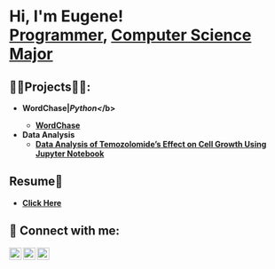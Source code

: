 <h1>Hi, I'm Eugene! <br/><a href="https://github.com/lotsueugene">Programmer</a>, <a href="https://www.linkedin.com/in/lotsueugene/">Computer Science Major</a></h1>

<h2>👨‍💻Projects👨‍💻:</h2>

- <b>WordChase|_Python<_/b>
  - [WordChase](#)
- <b>Data Analysis</b>
  - [Data Analysis of Temozolomide’s Effect on Cell Growth Using Jupyter Notebook](##)

<h2>Resume📕</h2>

- [Click Here](https://drive.google.com/drive/folders/1vntbgoAcMPZxdzQOEk5zIXmcPZ-vZy3T)


<h2> 🤳 Connect with me:</h2>


[<img align="left" alt="lotsueugene | Twitter" width="22px" src="https://cdn.jsdelivr.net/npm/simple-icons@v3/icons/twitter.svg" />][twitter]
[<img align="left" alt="lotsueugene | LinkedIn" width="22px" src="https://cdn.jsdelivr.net/npm/simple-icons@v3/icons/linkedin.svg" />][linkedin]
[<img align="left" alt="lotsueugene | Instagram" width="22px" src="https://cdn.jsdelivr.net/npm/simple-icons@v3/icons/instagram.svg" />][instagram]

[twitter]: https://twitter.com/cryptheseer
[instagram]: https://www.instagram.com/cryptheseer/
[linkedin]: https://linkedin.com/in/lotsueugene

<!--
**joshmadakor1/joshmadakor1** is a ✨ _special_ ✨ repository because its `README.md` (this file) appears on your GitHub profile.

Here are some ideas to get you started:

- 🔭 I’m currently working on ...
- 🌱 I’m currently learning ...
- 👯 I’m looking to collaborate on ...
- 🤔 I’m looking for help with ...
- 💬 Ask me about ...
- 📫 How to reach me: ...
- 😄 Pronouns: ...
- ⚡ Fun fact: ...
-->
